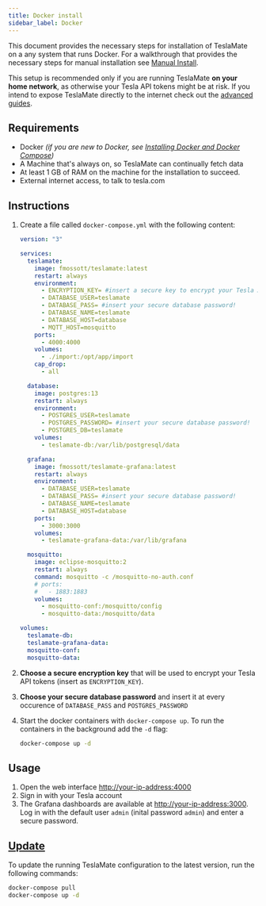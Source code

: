 ```yaml
---
title: Docker install
sidebar_label: Docker
---
```


This document provides the necessary steps for installation of TeslaMate on a any system that runs Docker. For a walkthrough that provides the necessary steps for manual installation see [Manual Install](debian.md).

This setup is recommended only if you are running TeslaMate **on your home network**, as otherwise your Tesla API tokens might be at risk. If you intend to expose TeslaMate directly to the internet check out the [advanced guides](../guides/traefik.md).

## Requirements

- Docker _(if you are new to Docker, see [Installing Docker and Docker Compose](https://dev.to/rohansawant/installing-docker-and-docker-compose-on-the-raspberry-pi-in-5-simple-steps-3mgl))_
- A Machine that's always on, so TeslaMate can continually fetch data
- At least 1 GB of RAM on the machine for the installation to succeed.
- External internet access, to talk to tesla.com

## Instructions

1. Create a file called `docker-compose.yml` with the following content:

   ```yml title="docker-compose.yml"
   version: "3"

   services:
     teslamate:
       image: fmossott/teslamate:latest
       restart: always
       environment:
         - ENCRYPTION_KEY= #insert a secure key to encrypt your Tesla API tokens
         - DATABASE_USER=teslamate
         - DATABASE_PASS= #insert your secure database password!
         - DATABASE_NAME=teslamate
         - DATABASE_HOST=database
         - MQTT_HOST=mosquitto
       ports:
         - 4000:4000
       volumes:
         - ./import:/opt/app/import
       cap_drop:
         - all

     database:
       image: postgres:13
       restart: always
       environment:
         - POSTGRES_USER=teslamate
         - POSTGRES_PASSWORD= #insert your secure database password!
         - POSTGRES_DB=teslamate
       volumes:
         - teslamate-db:/var/lib/postgresql/data

     grafana:
       image: fmossott/teslamate-grafana:latest
       restart: always
       environment:
         - DATABASE_USER=teslamate
         - DATABASE_PASS= #insert your secure database password!
         - DATABASE_NAME=teslamate
         - DATABASE_HOST=database
       ports:
         - 3000:3000
       volumes:
         - teslamate-grafana-data:/var/lib/grafana

     mosquitto:
       image: eclipse-mosquitto:2
       restart: always
       command: mosquitto -c /mosquitto-no-auth.conf
       # ports:
       #   - 1883:1883
       volumes:
         - mosquitto-conf:/mosquitto/config
         - mosquitto-data:/mosquitto/data

   volumes:
     teslamate-db:
     teslamate-grafana-data:
     mosquitto-conf:
     mosquitto-data:
   ```

2. **Choose a secure encryption key** that will be used to encrypt your Tesla API tokens (insert as `ENCRYPTION_KEY`).
3. **Choose your secure database password** and insert it at every occurence of `DATABASE_PASS` and `POSTGRES_PASSWORD`
4. Start the docker containers with `docker-compose up`. To run the containers in the background add the `-d` flag:

   ```bash
   docker-compose up -d
   ```

## Usage

1. Open the web interface [http://your-ip-address:4000](http://localhost:4000)
2. Sign in with your Tesla account
3. The Grafana dashboards are available at [http://your-ip-address:3000](http://localhost:3000). Log in with the default user `admin` (inital password `admin`) and enter a secure password.

## [Update](../upgrading.mdx)

To update the running TeslaMate configuration to the latest version, run the following commands:

```bash
docker-compose pull
docker-compose up -d
```
